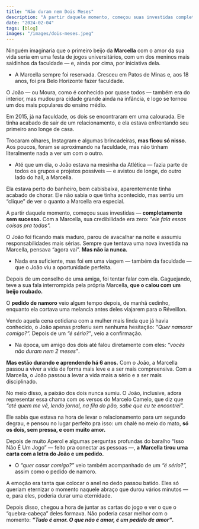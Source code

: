 ```yaml
---
title: "Não duram nem Dois Meses"
description: "A partir daquele momento, começou suas investidas completamente sem sucesso, Com a Marcella."
date: "2024-02-04"
tags: [blog]
images: "/images/dois-meses.jpeg"
---
```


Ninguém imaginaria que o primeiro beijo da **Marcella**  com o amor da sua vida seria em uma festa de jogos universitários, com um dos meninos mais saidinhos da faculdade — e, ainda por cima, por iniciativa dela.

-   A Marcella sempre foi reservada. Cresceu em Patos de Minas e, aos 18 anos, foi pra Belo Horizonte fazer faculdade.
    

O João — ou Moura, como é conhecido por quase todos — também era do interior, mas mudou pra cidade grande ainda na infância, e logo se tornou um dos mais populares do ensino médio.

Em 2015, já na faculdade, os dois se encontraram em uma calourada. Ele tinha acabado de sair de um relacionamento, e ela estava enfrentando seu primeiro ano longe de casa.

Trocaram olhares, Instagram e algumas brincadeiras, **mas ficou só nisso.** Aos poucos, foram se aproximando na faculdade, mas não tinham literalmente nada a ver um com o outro.

-   Até que um dia, o João estava na mesinha da Atlética — fazia parte de todos os grupos e projetos possíveis — e avistou de longe, do outro lado do hall, a Marcella.
    

Ela estava perto do banheiro, bem cabisbaixa, aparentemente tinha acabado de chorar. Ele não sabia o que tinha acontecido, mas sentiu um “clique” de ver o quanto a Marcella era especial.

A partir daquele momento, começou suas investidas — **completamente sem sucesso.** Com a Marcella, sua credibilidade era zero:  _"ele fala essas coisas pra todas"._

O João foi ficando mais maduro, parou de avacalhar na noite e assumiu responsabilidades mais sérias. Sempre que tentava uma nova investida na Marcella, pensava “agora vai”.  **Mas não ia nunca.**

-   Nada era suficiente, mas foi em uma viagem — também da faculdade — que o João viu a oportunidade perfeita.
    

Depois de um conselho de uma amiga, foi tentar falar com ela. Gaguejando, teve a sua fala interrompida pela própria Marcella,  **que o calou com um beijo roubado.**

O  **pedido de namoro** veio algum tempo depois, de manhã cedinho, enquanto ela cortava uma melancia antes deles viajarem para o Réveillon.

Vendo aquela cena cotidiana com a mulher mais linda que já havia conhecido, o João apenas proferiu sem nenhuma hesitação:  _“Quer namorar comigo?”._ Depois de um  _“é sério?”_, veio a confirmação.

-   Na época, um amigo dos dois até falou diretamente com eles:  _“vocês não duram nem 2 meses"_.
    

**Mas estão durando e aprendendo há 6 anos.** Com o João, a Marcella passou a viver a vida de forma mais leve e a ser mais compreensiva. Com a Marcella, o João passou a levar a vida mais a sério e a ser mais disciplinado.

No meio disso, a paixão dos dois nunca sumiu. O João, inclusive, adora representar essa chama com os versos do Marcelo Camelo, que diz que _“até quem me vê, lendo jornal, na fila do pão, sabe que eu te encontrei”._

Ele sabia que estava na hora de levar o relacionamento para um segundo degrau, e pensou no lugar perfeito pra isso: um chalé no meio do mato,  **só os dois, sem pressa, e com muito amor.**

Depois de muito Aperol e algumas perguntas profundas do baralho “Isso Não É Um Jogo” — feito pra conectar as pessoas —,  **a Marcella tirou uma carta com a letra do João e um pedido.**

-   O  _“quer casar comigo?”_  veio também acompanhado de um  _“é sério?”,_  assim como o pedido de namoro.
    

A emoção era tanta que colocar o anel no dedo passou batido. Eles só queriam eternizar o momento naquele abraço que durou vários minutos — e, para eles, poderia durar uma eternidade.

Depois disso, chegou a hora de juntar as cartas do jogo e ver o que o “quebra-cabeça” deles formava. Não poderia casar melhor com o momento:  _**"Tudo é amor. O que não é amor, é um pedido de amor"**_**.**
